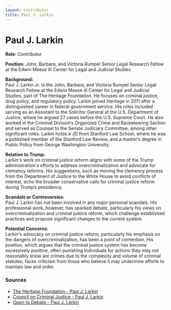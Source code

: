 ```yaml
---
layout: contributor
title: Paul J. Larkin
---
```


# Paul J. Larkin

**Role:** Contributor

**Position:** John, Barbara, and Victoria Rumpel Senior Legal Research Fellow at the Edwin Meese III Center for Legal and Judicial Studies

**Background:**  
Paul J. Larkin Jr. is the John, Barbara, and Victoria Rumpel Senior Legal Research Fellow at the Edwin Meese III Center for Legal and Judicial Studies, part of The Heritage Foundation. He focuses on criminal justice, drug policy, and regulatory policy. Larkin joined Heritage in 2011 after a distinguished career in federal government service. His roles included serving as an Assistant to the Solicitor General at the U.S. Department of Justice, where he argued 27 cases before the U.S. Supreme Court. He also worked in the Criminal Division’s Organized Crime and Racketeering Section and served as Counsel to the Senate Judiciary Committee, among other significant roles. Larkin holds a JD from Stanford Law School, where he was a published member of the Stanford Law Review, and a master’s degree in Public Policy from George Washington University.

**Relation to Trump:**  
Larkin's work on criminal justice reform aligns with some of the Trump administration's efforts to address overcriminalization and advocate for clemency reforms. His suggestions, such as moving the clemency process from the Department of Justice to the White House to avoid conflicts of interest, echo the broader conservative calls for criminal justice reform during Trump’s presidency.

**Scandals or Controversies:**  
Paul J. Larkin has not been involved in any major personal scandals. His professional work, however, has sparked debate, particularly his views on overcriminalization and criminal justice reform, which challenge established practices and propose significant changes to the current system.

**Potential Concerns:**  
Larkin's advocacy on criminal justice reform, particularly his emphasis on the dangers of overcriminalization, has been a point of contention. His position, which argues that the criminal justice system has become excessively punitive, often punishing individuals for actions they may not reasonably know are crimes due to the complexity and volume of criminal statutes, faces criticism from those who believe it may undermine efforts to maintain law and order.

### Sources
- [The Heritage Foundation - Paul J. Larkin](https://www.heritage.org/staff/paul-j-larkin-jr)  
- [Council on Criminal Justice - Paul J. Larkin](https://counciloncj.org/ccj-directory/paul-larkin/)  
- [Open to Debate - Paul J. Larkin](https://www.opentodebate.org/speakers/paul-j-larkin-jr/)
